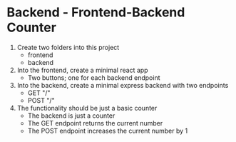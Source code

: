 # Backend - Frontend-Backend Counter

1. Create two folders into this project
    - frontend
    - backend
2. Into the frontend, create a minimal react app
    - Two buttons; one for each backend endpoint
3. Into the backend, create a minimal express backend with two endpoints
    - GET "/"
    - POST "/"
4. The functionality should be just a basic counter
    - The backend is just a counter
    - The GET endpoint returns the current number
    - The POST endpoint increases the current number by 1
